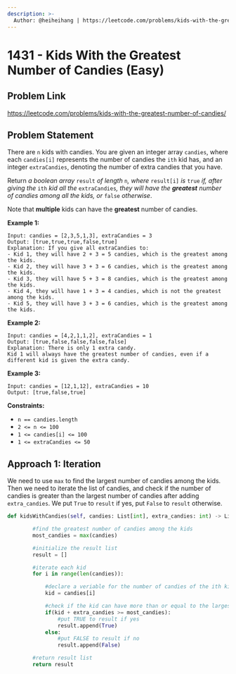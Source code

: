 ```yaml
---
description: >-
  Author: @heiheihang | https://leetcode.com/problems/kids-with-the-greatest-number-of-candies/
---
```


# 1431 - Kids With the Greatest Number of Candies (Easy)

## Problem Link

https://leetcode.com/problems/kids-with-the-greatest-number-of-candies/

## Problem Statement

There are `n` kids with candies. You are given an integer array `candies`, where each `candies[i]` represents the number of candies the `ith` kid has, and an integer `extraCandies`, denoting the number of extra candies that you have.

Return _a boolean array_ `result` _of length_ `n`_, where_ `result[i]` _is_ `true` _if, after giving the_ `ith` _kid all the_ `extraCandies`_, they will have the **greatest** number of candies among all the kids, or_ `false` _otherwise_.

Note that **multiple** kids can have the **greatest** number of candies.

**Example 1:**

```
Input: candies = [2,3,5,1,3], extraCandies = 3
Output: [true,true,true,false,true]
Explanation: If you give all extraCandies to:
- Kid 1, they will have 2 + 3 = 5 candies, which is the greatest among the kids.
- Kid 2, they will have 3 + 3 = 6 candies, which is the greatest among the kids.
- Kid 3, they will have 5 + 3 = 8 candies, which is the greatest among the kids.
- Kid 4, they will have 1 + 3 = 4 candies, which is not the greatest among the kids.
- Kid 5, they will have 3 + 3 = 6 candies, which is the greatest among the kids.
```

**Example 2:**

```
Input: candies = [4,2,1,1,2], extraCandies = 1
Output: [true,false,false,false,false]
Explanation: There is only 1 extra candy.
Kid 1 will always have the greatest number of candies, even if a different kid is given the extra candy.
```

**Example 3:**

```
Input: candies = [12,1,12], extraCandies = 10
Output: [true,false,true]
```

**Constraints:**

- `n == candies.length`
- `2 <= n <= 100`
- `1 <= candies[i] <= 100`
- `1 <= extraCandies <= 50`

## Approach 1: Iteration

We need to use `max` to find the largest number of candies among the kids. Then we need to iterate the list of candies, and check if the number of candies is greater than the largest number of candies after adding `extra_candies`. We put `True` to `result` if yes, put `False` to `result` otherwise.

<SolutionAuthor name="@heiheihang"/>

```python
def kidsWithCandies(self, candies: List[int], extra_candies: int) -> List[bool]:

        #find the greatest number of candies among the kids
        most_candies = max(candies)

        #initialize the result list
        result = []

        #iterate each kid
        for i in range(len(candies)):

            #declare a veriable for the number of candies of the ith kid
            kid = candies[i]

            #check if the kid can have more than or equal to the largest number of candies
            if(kid + extra_candies >= most_candies):
                #put TRUE to result if yes
                result.append(True)
            else:
                #put FALSE to result if no
                result.append(False)

        #return result list
        return result
```
